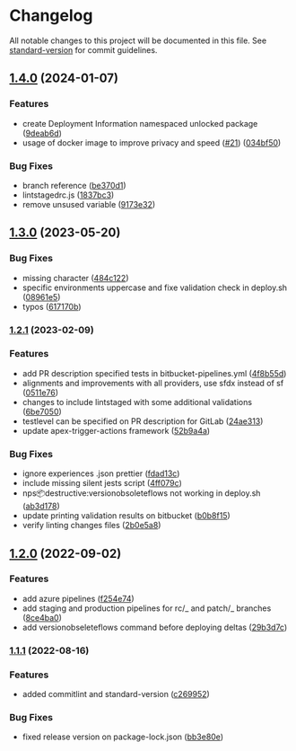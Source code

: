 # Changelog

All notable changes to this project will be documented in this file. See [standard-version](https://github.com/conventional-changelog/standard-version) for commit guidelines.

## [1.4.0](https://github.com/Nakama-Partnering-Services/nakama-project-scaffolding/compare/v1.3.1...v1.4.0) (2024-01-07)

### Features

-   create Deployment Information namespaced unlocked package ([9deab6d](https://github.com/Nakama-Partnering-Services/nakama-project-scaffolding/commit/9deab6d393649d93217c888051b5e428167a47ed))
-   usage of docker image to improve privacy and speed ([#21](https://github.com/Nakama-Partnering-Services/nakama-project-scaffolding/issues/21)) ([034bf50](https://github.com/Nakama-Partnering-Services/nakama-project-scaffolding/commit/034bf500ebf2783a5fe1bf71383df8a3d830125b))

### Bug Fixes

-   branch reference ([be370d1](https://github.com/Nakama-Partnering-Services/nakama-project-scaffolding/commit/be370d1087953235a816a8cacbdf0222e433f597))
-   lintstagedrc.js ([1837bc3](https://github.com/Nakama-Partnering-Services/nakama-project-scaffolding/commit/1837bc3d8f1ea2982d3fbc4551c93e403e69c69f))
-   remove unsused variable ([9173e32](https://github.com/Nakama-Partnering-Services/nakama-project-scaffolding/commit/9173e322ca4263f95a1e546fcfd4c210ac1009f5))

## [1.3.0](https://github.com/Nakama-Partnering-Services/nakama-project-scaffolding/compare/v1.2.1...v1.3.0) (2023-05-20)

### Bug Fixes

-   missing character ([484c122](https://github.com/Nakama-Partnering-Services/nakama-project-scaffolding/commit/484c1226f233ef316b6885a346d574621bf9d620))
-   specific environments uppercase and fixe validation check in deploy.sh ([08961e5](https://github.com/Nakama-Partnering-Services/nakama-project-scaffolding/commit/08961e51b4ef8435fe71d57782f1da445aa9b8a0))
-   typos ([617170b](https://github.com/Nakama-Partnering-Services/nakama-project-scaffolding/commit/617170ba05177d1c2af27b2816d17d4532590039))

### [1.2.1](https://github.com/Nakama-Partnering-Services/nakama-project-scaffolding/compare/v1.2.0...v1.2.1) (2023-02-09)

### Features

-   add PR description specified tests in bitbucket-pipelines.yml ([4f8b55d](https://github.com/Nakama-Partnering-Services/nakama-project-scaffolding/commit/4f8b55ddf368225718a2b8ec97788223a08dc3be))
-   alignments and improvements with all providers, use sfdx instead of sf ([0511e76](https://github.com/Nakama-Partnering-Services/nakama-project-scaffolding/commit/0511e76262463c554fb8c6c188fbcd57b031fdd7))
-   changes to include lintstaged with some additional validations ([6be7050](https://github.com/Nakama-Partnering-Services/nakama-project-scaffolding/commit/6be7050280ff0670376eae5bb01787f3afc5dbfc))
-   testlevel can be specified on PR description for GitLab ([24ae313](https://github.com/Nakama-Partnering-Services/nakama-project-scaffolding/commit/24ae313accb525cfc2c004c7aab306bf291ba5fe))
-   update apex-trigger-actions framework ([52b9a4a](https://github.com/Nakama-Partnering-Services/nakama-project-scaffolding/commit/52b9a4a9744a47b3cd0347f18c08899716fd1c2a))

### Bug Fixes

-   ignore experiences .json prettier ([fdad13c](https://github.com/Nakama-Partnering-Services/nakama-project-scaffolding/commit/fdad13cb38bf112df72362459f32a4cf853a5ecd))
-   include missing silent jests script ([4ff079c](https://github.com/Nakama-Partnering-Services/nakama-project-scaffolding/commit/4ff079c171c9eac54664944759fb56f313680569))
-   nps:package:destructive:versionobsoleteflows not working in deploy.sh ([ab3d178](https://github.com/Nakama-Partnering-Services/nakama-project-scaffolding/commit/ab3d17813d18089bb98b6dfe99010188628a3c68))
-   update printing validation results on bitbucket ([b0b8f15](https://github.com/Nakama-Partnering-Services/nakama-project-scaffolding/commit/b0b8f158d5ecb59f05ee05aa22444c85521873f0))
-   verify linting changes files ([2b0e5a8](https://github.com/Nakama-Partnering-Services/nakama-project-scaffolding/commit/2b0e5a84f5f6bf08c2f19d03d5d10a0293b561dc))

## [1.2.0](https://github.com/Nakama-Partnering-Services/nakama-project-scaffolding/compare/v1.1.1...v1.2.0) (2022-09-02)

### Features

-   add azure pipelines ([f254e74](https://github.com/Nakama-Partnering-Services/nakama-project-scaffolding/commit/f254e745ef7a1246b2a1c2a90bb26182c2e9b712))
-   add staging and production pipelines for rc/_ and patch/_ branches ([8ce4ba0](https://github.com/Nakama-Partnering-Services/nakama-project-scaffolding/commit/8ce4ba0aab8472b07115486459c942bddca02a69))
-   add versionobseleteflows command before deploying deltas ([29b3d7c](https://github.com/Nakama-Partnering-Services/nakama-project-scaffolding/commit/29b3d7c5dcf9838b4132e58edfe9d5371d1395dc))

### [1.1.1](https://github.com/Nakama-Partnering-Services/nakama-project-scaffolding/compare/v1.1.0...v1.1.1) (2022-08-16)

### Features

-   added commitlint and standard-version ([c269952](https://github.com/Nakama-Partnering-Services/nakama-project-scaffolding/commit/c269952df2e413beb826c0a9d8a303fcef6c0b24))

### Bug Fixes

-   fixed release version on package-lock.json ([bb3e80e](https://github.com/Nakama-Partnering-Services/nakama-project-scaffolding/commit/bb3e80e96f90e22276b3a7a984a4abcb04cf0db5))
